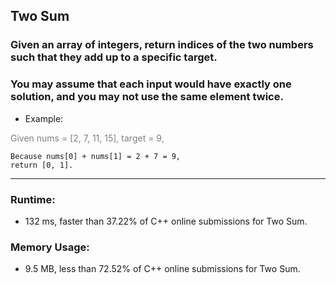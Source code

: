 ## Two Sum

### Given an array of integers, return indices of the two numbers such that they add up to a specific target.
### You may assume that each input would have exactly one solution, and you may not use the same element twice.

* Example:
<p style="color:grey">
    Given nums = [2, 7, 11, 15], target = 9,

    Because nums[0] + nums[1] = 2 + 7 = 9,
    return [0, 1].
</p>

***
### Runtime: 
* 132 ms, faster than 37.22% of C++ online submissions for Two Sum.
### Memory Usage:
* 9.5 MB, less than 72.52% of C++ online submissions for Two Sum.